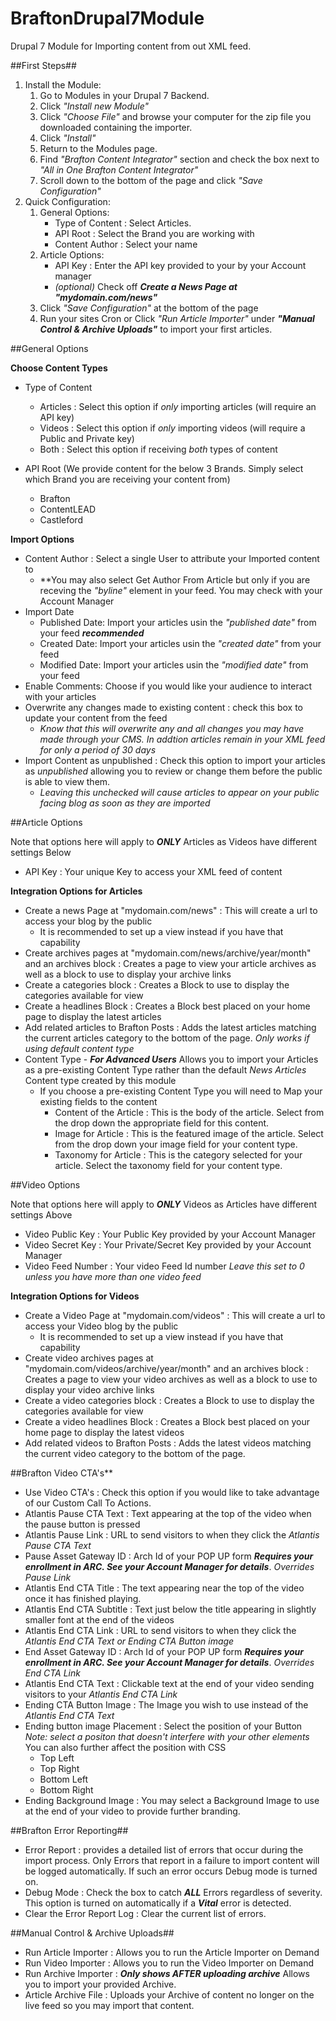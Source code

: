 # BraftonDrupal7Module
Drupal 7 Module for Importing content from out XML feed.

##First Steps##

1. Install the Module: 
    1. Go to Modules in your Drupal 7 Backend.
    2. Click _"Install new Module"_
    3. Click _"Choose File"_ and browse your computer for the zip file you downloaded containing the importer.
    4. Click _"Install"_ 
    5. Return to the Modules page.
    6. Find _"Brafton Content Integrator"_ section and check the box next to _"All in One Brafton Content Integrator"_
    7. Scroll down to the bottom of the page and click _"Save Configuration"_
2. Quick Configuration:
    1. General Options:
        - Type of Content : Select Articles.
        - API Root : Select the Brand you are working with
        - Content Author : Select your name
    2. Article Options:
        - API Key : Enter the API key provided to your by your Account manager
        - _(optional)_ Check off **_Create a News Page at "mydomain.com/news"_**
    3. Click _"Save Configuration"_ at the bottom of the page
    4. Run your sites Cron or Click _"Run Article Importer"_ under **_"Manual Control & Archive Uploads"_** to import your first articles.
    
##General Options

**Choose Content Types**

- Type of Content
  - Articles : Select this option if *only* importing articles (will require an API key)
  - Videos : Select this option if *only* importing videos (will require a Public and Private key)
  - Both : Select this option if receiving *both* types of content
  
- API Root (We provide content for the below 3 Brands.  Simply select which Brand you are receiving your content from)
  - Brafton
  - ContentLEAD
  - Castleford
  
**Import Options**

- Content Author : Select a single User to attribute your Imported content to
  - **You may also select Get Author From Article but only if you are receving the _"byline"_ element in your feed.  You may check with your Account Manager
- Import Date
  - Published Date: Import your articles usin the _"published date"_ from your feed **_recommended_**
  - Created Date: Import your articles usin the _"created date"_ from your feed
  - Modified Date: Import your articles usin the _"modified date"_ from your feed
- Enable Comments: Choose if you would like your audience to interact with your articles
- Overwrite any changes made to existing content : check this box to update your content from the feed
  - *Know that this will overwrite any and all changes you may have made through your CMS.  In addtion articles remain in your XML feed for only a period of 30 days*
- Import Content as unpublished : Check this option to import your articles as _unpublished_ allowing you to review or change them before the public is able to view them.
  - _Leaving this unchecked will cause articles to appear on your public facing blog as soon as they are imported_

##Article Options

Note that options here will apply to **_ONLY_** Articles as Videos have different settings Below

- API Key : Your unique Key to access your XML feed of content

**Integration Options for Articles**

- Create a news Page at "mydomain.com/news" : This will create a url to access your blog by the public 
  - It is recommended to set up a view instead if you have that capability
- Create archives pages at "mydomain.com/news/archive/year/month" and an archives block : Creates a page to view your article archives as well as a block to use to display your archive links
- Create a categories block : Creates a Block to use to display the categories available for view
- Create a headlines Block : Creates a Block best placed on your home page to display the latest articles
- Add related articles to Brafton Posts : Adds the latest articles matching the current articles category to the bottom of the page. *Only works if using default content type*
- Content Type - **_For Advanced Users_** Allows you to import your Articles as a pre-existing Content Type rather than the default _News Articles_ Content type created by this module
  - If you choose a pre-existing Content Type you will need to Map your existing fields to the content
    - Content of the Article : This is the body of the article.  Select from the drop down the appropriate field for this content.
    - Image for Article : This is the featured image of the article. Select from the drop down your image field for your content type.
    - Taxonomy for Article : This is the category selected for your article. Select the taxonomy field for your content type.

##Video Options

Note that options here will apply to **_ONLY_** Videos as Articles have different settings Above

- Video Public Key : Your Public Key provided by your Account Manager
- Video Secret Key : Your Private/Secret Key provided by your Account Manager
- Video Feed Number : Your video Feed Id number *Leave this set to 0 unless you have more than one video feed*

**Integration Options for Videos**

- Create a Video Page at "mydomain.com/videos" : This will create a url to access your Video blog by the public 
  - It is recommended to set up a view instead if you have that capability
- Create video archives pages at "mydomain.com/videos/archive/year/month" and an archives block : Creates a page to view your video archives as well as a block to use to display your video archive links
- Create a video categories block : Creates a Block to use to display the categories available for view
- Create a video headlines Block : Creates a Block best placed on your home page to display the latest videos
- Add related videos to Brafton Posts : Adds the latest videos matching the current video category to the bottom of the page. 

##Brafton Video CTA's**

- Use Video CTA's : Check this option if you would like to take advantage of our Custom Call To Actions.
- Atlantis Pause CTA Text : Text appearing at the top of the video when the pause button is pressed
- Atlantis Pause Link : URL to send visitors to when they click the *Atlantis Pause CTA Text*
- Pause Asset Gateway ID : Arch Id of your POP UP form **_Requires your enrollment in ARC. See your Account Manager for details_**. *Overrides Pause Link*
- Atlantis End CTA Title : The text appearing near the top of the video once it has finished playing.
- Atlantis End CTA Subtitle : Text just below the title appearing in slightly smaller font at the end of the videos
- Atlantis End CTA Link : URL to send visitors to when they click the *Atlantis End CTA Text or Ending CTA Button image* 
- End Asset Gateway ID : Arch Id of your POP UP form **_Requires your enrollment in ARC. See your Account Manager for details_**. *Overrides End CTA Link*
- Atlantis End CTA Text : Clickable text at the end of your video sending visitors to your *Atlantis End CTA Link*
- Ending CTA Button Image : The Image you wish to use instead of the *Atlantis End CTA Text*
- Ending button image Placement : Select the position of your Button *Note: select a positon that doesn't interfere with your other elements* You can also further affect the position with CSS
  - Top Left
  - Top Right
  - Bottom Left
  - Bottom Right
- Ending Background Image : You may select a Background Image to use at the end of your video to provide further branding.

##Brafton Error Reporting##

- Error Report : provides a detailed list of errors that occur during the import process.  Only Errors that report in a failure to import content will be logged automatically.  If such an error occurs Debug mode is turned on.
- Debug Mode : Check the box to catch **_ALL_** Errors regardless of severity.  This option is turned on automatically if a **_Vital_** error is detected.
- Clear the Error Report Log : Clear the current list of errors.

##Manual Control & Archive Uploads##

- Run Article Importer : Allows you to run the Article Importer on Demand
- Run Video Importer : Allows you to run the Video Importer on Demand
- Run Archive Importer : **_Only shows AFTER uploading archive_** Allows you to import your provided Archive.
- Article Archive File : Uploads your Archive of content no longer on the live feed so you may import that content.

